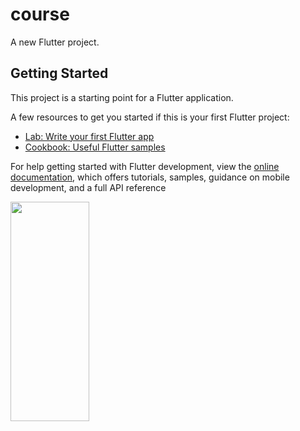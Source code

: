 # course

A new Flutter project.

## Getting Started

This project is a starting point for a Flutter application.

A few resources to get you started if this is your first Flutter project:

- [Lab: Write your first Flutter app](https://docs.flutter.dev/get-started/codelab)
- [Cookbook: Useful Flutter samples](https://docs.flutter.dev/cookbook)

For help getting started with Flutter development, view the
[online documentation](https://docs.flutter.dev/), which offers tutorials,
samples, guidance on mobile development, and a full API reference
<p>

<img src="https://user-images.githubusercontent.com/124335197/216757394-5f369e9a-6408-4adb-adb9-de279672b95d.png" height="30%" width="50%">

</p>
